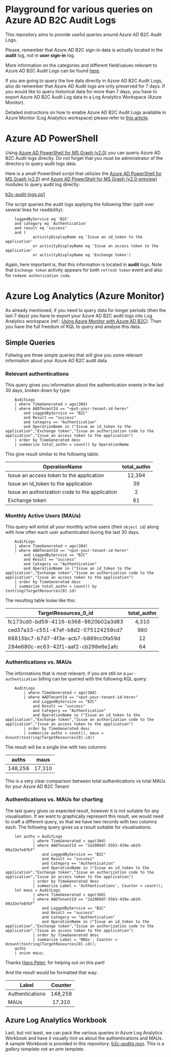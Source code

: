 # Playground for various queries on Azure AD B2C Audit Logs

This repository aims to provide useful queries around Azure AD B2C Audit Logs.

Please, remember that Azure AD B2C sign-in data is actually located in the **audit** log, not in **user sign-in** log.

More information on the categories and different field/values relevant to Azure AD B2C Audit Logs can be found [here](http://bit.ly/b2c-audit-fields).

If you are going to query the live data directly in Azure AD B2C Audit Logs, also do remember that Azure AD Audit logs are only preserved for 7 days. 
If you would like to query historical data for more than 7 days, you have to export Azure AD B2C Audit Log data to a Log Analytics Workspace (Azure Monitor).

Detailed instructions on how to enable Azure AD B2C Audit Logs available in Azure Monitor (Log Analytics workspace) please refer to [this article](http://bit.ly/b2c-monitor). 

# Azure AD PowerShell

Using [Azure AD PowerShell for MS Graph (v2.0)](http://bit.ly/aad-ps-msgraph) you can queriy Azure AD B2C Audit logs directly. Do not forget that you must be 
administrator of the directory to query audit logs data.

Here is a small PowerShell script that utilizies the [Azure AD PowerShell for MS Graph (v2.0)](http://bit.ly/aad-ps-msgraph) and [Azure AD PowerShell for MS Graph (v2.0-preview)](http://bit.ly/aad-ps-msgraph-preview) modules to query audit log directly:

 [b2c-audit-logs.ps1](./b2c-audit-logs.ps1)

The script queries the audit logs applying the following filter (split over several lines for readibility):

```
    loggedByService eq 'B2C' 
    and category eq 'Authentication' 
    and result eq 'success' 
    and (
            activityDisplayName eq 'Issue an id_token to the application' 
            or activityDisplayName eq 'Issue an access token to the application' 
            or activityDisplayName eq 'Exchange token')
```

Again, here important is, that this information is located in **audit** logs. Note that `Exchange token` activity appears for both
`refresh token` event and also for `redeem authorization code`. 

# Azure Log Analytics (Azure Monitor)

As already mentioned, if you need to query data for longer periods (then the last 7 days) you have to export your Azure AD B2C
audit logs into Log Analytics workspace (ref.: [Using Azure Monitor with Azure AD B2C](http://bit.ly/b2c-monitor)). Then you have the full freedom of KQL to query and analyse this data.

## Simple Queries
Follwing are three simple queries that will give you some relevant informaiton about your Azure AD B2C audit data

### Relevant authentications
This query gives you information about the authentication events in the last 30 days, broken down by type:

```
    AuditLogs 
    | where TimeGenerated > ago(30d)
    | where AADTenantId == "<put-your-tenant-id-here>" 
        and LoggedByService == "B2C" 
        and Result == "success" 
        and Category == "Authentication" 
        and OperationName in ("Issue an id_token to the application","Exchange token","Issue an authorization code to the application","Issue an access token to the application")
    | order by TimeGenerated desc 
    | summarize total_authn = count() by OperationName
```

This give result similar to the following table:

| OperationName | total_authn |
| ------------- |:-------------:| 
| Issue an access token to the application      | 12,394 |
| Issue an id_token to the application      | 39 |
| Issue an authorization code to the application | 2 |
| Exchange token | 61 |

### Monthly Active Users (MAUs)	

This query will enlist all your monthly active users (their `object id`) along with how often each user authenticated during the last 30 days.

```
    AuditLogs 
    | where TimeGenerated > ago(30d)
    | where AADTenantId == "<put-your-tenant-id-here>" 
        and LoggedByService == "B2C" 
        and Result == "success" 
        and Category == "Authentication" 
        and OperationName in ("Issue an id_token to the application","Exchange token","Issue an authorization code to the application","Issue an access token to the application")
    | order by TimeGenerated desc 
    | summarize total_authn = count() by tostring(TargetResources[0].id)
```

The resulting table looke like this:

| TargetResources_0_id | total_authn |
| ------------- |:-------------:|
| fc173cd0-bd59-4116-b368-8620b02a3d83      | 4,310 |
| ced37a33-c551-47ef-b8d2-075124259cd7      | 980 |
| 66815bc7-b7d7-4f3e-acb7-b889cc0fa59d | 12 |
| 284e680c-ec63-42f1-aaf2-cb298e6e1afc | 64 |

### Authentications vs. MAUs

The informations that is most relevant, if you are still on a `per-authentication` billing can be queried with the following KQL query:

```
    AuditLogs 
        | where TimeGenerated > ago(30d)
        | where AADTenantId == "<put-your-tenant-id-here>" 
            and LoggedByService == "B2C" 
            and Result == "success" 
            and Category == "Authentication" 
            and OperationName in ("Issue an id_token to the application","Exchange token","Issue an authorization code to the application","Issue an access token to the application")
        | order by TimeGenerated desc 
        | summarize auths = count(), maus = dcount(tostring(TargetResources[0].id))
```

The result will be a single line with two columns:

| auths | maus |
| ------------- |:-------------:| 
| 148,258      | 17,310 |
	
This is a very clear comparison between total authentications vs total MAUs for your Azure AD B2C Tenant

### Authentications vs. MAUs for charting

The last query gives us expected result, however it is not suitable for any visualisation. If we want to graphically represent this result,
we would need to craft a different query, so that we have two records with two columns each. 
The following query gives us a result suitable for visualisations:

```
    let auths = AuditLogs 
            | where TimeGenerated > ago(30d)
            | where AADTenantId == "2a3989d7-55b3-439e-ab19-09a33efe8fbf" 
                and LoggedByService == "B2C" 
                and Result == "success" 
                and Category == "Authentication" 
                and OperationName in ("Issue an id_token to the application","Exchange token","Issue an authorization code to the application","Issue an access token to the application")
            | order by TimeGenerated desc 
            | summarize Label = 'Authentications', Counter = count();
    let maus = AuditLogs 
            | where TimeGenerated > ago(30d)
            | where AADTenantId == "2a3989d7-55b3-439e-ab19-09a33efe8fbf" 
                and LoggedByService == "B2C" 
                and Result == "success" 
                and Category == "Authentication" 
                and OperationName in ("Issue an id_token to the application","Exchange token","Issue an authorization code to the application","Issue an access token to the application")
            | order by TimeGenerated desc 
            | summarize Label = 'MAUs', Counter = dcount(tostring(TargetResources[0].id));
    auths 
    | union maus;
```

Thanks [Hans Peter](https://bit.ly/3haGlJ8), for helping out on this part!

And the result would be formatted that way:

| Label | Counter |
| ------------- |:-------------:| 
| Authentications      | 148,258 |
| MAUs      | 17,310 |

## Azure Log Analytics Workbook

Last, but not least, we can pack the various queries in Azure Log Analytics Workbook and have it visually hint us about the authentications and MAUs.
A sample Workbook is provided in this repository: [b2c-audits.json](./b2c-audits.json). This is a *gallery template* not an *arm template*.


